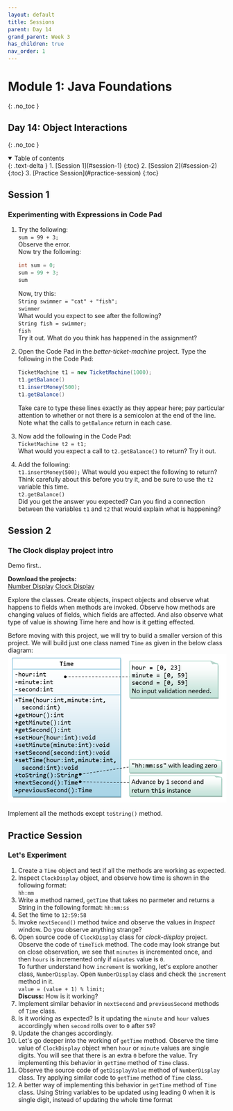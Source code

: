 ```yaml
---
layout: default
title: Sessions
parent: Day 14
grand_parent: Week 3
has_children: true
nav_order: 1
---
```


# Module 1: Java Foundations
{: .no_toc }
## Day 14: Object Interactions
{: .no_toc }

<details open markdown="block">
  <summary>
    Table of contents
  </summary>
  {: .text-delta }
1. [Session 1](#session-1)
   {:toc}
2. [Session 2](#session-2)
   {:toc}
3. [Practice Session](#practice-session)
   {:toc}
</details>

## Session 1
### Experimenting with Expressions in Code Pad

1. Try the following:  
   `sum = 99 + 3;`  
   Observe the error.  
   Now try the following:

   ```java
   int sum = 0;
   sum = 99 + 3;
   sum
   ```

   Now, try this:  
   `String swimmer = "cat" + "fish";`  
   `swimmer`  
   What would you expect to see after the following?  
   `String fish = swimmer;`  
   `fish`  
   Try it out. What do you think has happened in the assignment?

3. Open the Code Pad in the _better-ticket-machine_ project. Type the following in the Code Pad:

   ```java
   TicketMachine t1 = new TicketMachine(1000);
   t1.getBalance()
   t1.insertMoney(500);
   t1.getBalance()
   ```

   Take care to type these lines exactly as they appear here; pay particular attention to whether or not there is a semicolon at the end of the line. Note what the calls to `getBalance` return in each case.
4. Now add the following in the Code Pad:  
   `TicketMachine t2 = t1;`  
   What would you expect a call to `t2.getBalance()` to return? Try it out.
5. Add the following:  
    `t1.insertMoney(500);`
   What would you expect the following to return? Think carefully about this before you try it, and be sure to use the `t2` variable this time.  
   `t2.getBalance()`  
   Did you get the answer you expected? Can you find a connection between the variables `t1` and `t2` that would explain what is happening?

## Session 2
### The Clock display project intro

Demo first..  

**Download the projects:**  
[Number Display](../../../projects/bluej/part03/)
[Clock Display](../../../projects/bluej/part03/clock-display.zip)

Explore the classes. Create objects, inspect objects and observe what happens to fields when methods are invoked. Observe how methods are changing values of fields, which fields are affected. And also observe what type of value is showing Time here and how is it getting effected.

Before moving with this project, we will try to build a smaller version of this project. We will build just one class named `Time` as given in the below class diagram:
![Time class diagram](../images/ClassTimeJava.png)

Implement all the methods except `toString()` method.

## Practice Session
### Let's Experiment
1. Create a `Time` object and test if all the methods are working as expected.
2. Inspect `ClockDisplay` object, and observe how time is shown in the following format:  
   `hh:mm`  
3. Write a method named, `getTime` that takes no parmeter and returns a String in the following format:
   `hh:mm:ss`
4. Set the time to `12:59:58`
5. Invoke `nextSecond()` method twice and observe the values in *Inspect* window. Do you observe anything strange?
6. Open source code of `ClockDisplay` class for *clock-display* project. Observe the code of `timeTick` method. The code may look strange but on close observation, we see that `minutes` is incremented once, and then `hours` is incremented only if `minutes` value is `0`.  
   To further understand how `increment` is working, let's explore another class, `NumberDisplay`. Open `NumberDisplay` class and check the `increment` method in it.  
   `value = (value + 1) % limit;`  
   **Discuss:** How is it working?
7. Implement similar behavior in `nextSecond` and `previousSecond` methods of `Time` class.
8. Is it working as expected? Is it updating the `minute` and `hour` values accordingly when `second` rolls over to `0` after `59`?
9. Update the changes accordingly.
10. Let's go deeper into the working of `getTime` method. Observe the time value of `ClockDisplay` object when `hour` or `minute` values are single digits. You will see that there is an extra `0` before the value. Try implementing this behavior in `getTime` method of `Time` class.
11. Observe the source code of `getDisplayValue` method of `NumberDisplay` class. Try applying similar code to `getTime` method of `Time` class.
12. A better way of implementing this behavior in `getTime` method of `Time` class.
    Using String variables to be updated using leading 0 when it is single digit, instead of updating the whole time format
